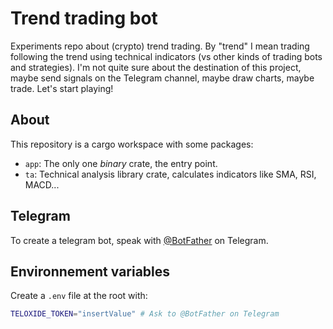# Trend trading bot

Experiments repo about (crypto) trend trading. By "trend" I mean trading following the trend using technical indicators (vs other kinds of trading bots and strategies). I'm not quite sure about the destination of this project, maybe send signals on the Telegram channel, maybe draw charts, maybe trade. Let's start playing!

## About

This repository is a cargo workspace with some packages:

- `app`: The only one *binary* crate, the entry point.
- `ta`: Technical analysis library crate, calculates indicators like SMA, RSI, MACD...

## Telegram

To create a telegram bot, speak with [@BotFather](https://t.me/botfather) on Telegram.

## Environnement variables

Create a `.env` file at the root with:

```sh
TELOXIDE_TOKEN="insertValue" # Ask to @BotFather on Telegram
```
